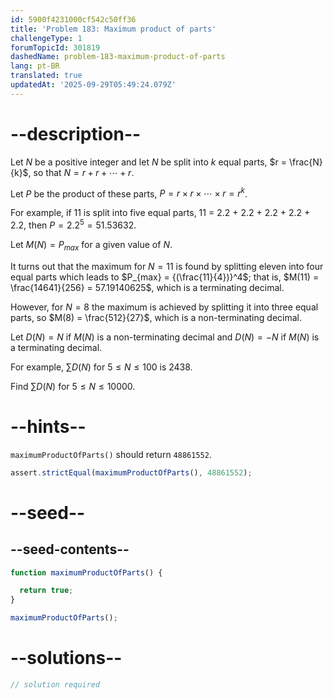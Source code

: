 ```yaml
---
id: 5900f4231000cf542c50ff36
title: 'Problem 183: Maximum product of parts'
challengeType: 1
forumTopicId: 301819
dashedName: problem-183-maximum-product-of-parts
lang: pt-BR
translated: true
updatedAt: '2025-09-29T05:49:24.079Z'
---
```


# --description--

Let $N$ be a positive integer and let $N$ be split into $k$ equal parts, $r = \frac{N}{k}$, so that $N = r + r + \cdots + r$.

Let $P$ be the product of these parts, $P = r × r × \cdots × r = r^k$.

For example, if 11 is split into five equal parts, 11 = 2.2 + 2.2 + 2.2 + 2.2 + 2.2, then $P = {2.2}^5 = 51.53632$.

Let $M(N) = P_{max}$ for a given value of $N$.

It turns out that the maximum for $N = 11$ is found by splitting eleven into four equal parts which leads to $P_{max} = {(\frac{11}{4})}^4$; that is, $M(11) = \frac{14641}{256} = 57.19140625$, which is a terminating decimal.

However, for $N = 8$ the maximum is achieved by splitting it into three equal parts, so $M(8) = \frac{512}{27}$, which is a non-terminating decimal.

Let $D(N) = N$ if $M(N)$ is a non-terminating decimal and $D(N) = -N$ if $M(N)$ is a terminating decimal.

For example, $\sum D(N)$ for $5 ≤ N ≤ 100$ is 2438.

Find $\sum D(N)$ for $5 ≤ N ≤ 10000$.

# --hints--

`maximumProductOfParts()` should return `48861552`.

```js
assert.strictEqual(maximumProductOfParts(), 48861552);
```

# --seed--

## --seed-contents--

```js
function maximumProductOfParts() {

  return true;
}

maximumProductOfParts();
```

# --solutions--

```js
// solution required
```
